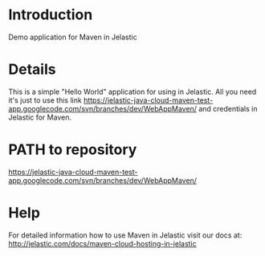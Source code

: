 # Introduction #

Demo application for Maven in Jelastic


# Details #

This is a simple "Hello World" application for using in Jelastic. All you need it's just to use this link https://jelastic-java-cloud-maven-test-app.googlecode.com/svn/branches/dev/WebAppMaven/  and credentials in Jelastic for Maven.


# PATH to repository #

https://jelastic-java-cloud-maven-test-app.googlecode.com/svn/branches/dev/WebAppMaven/

# Help #

For detailed information how to use Maven in Jelastic visit our docs at: <br>
<a href='http://jelastic.com/docs/maven-cloud-hosting-in-jelastic'>http://jelastic.com/docs/maven-cloud-hosting-in-jelastic</a>